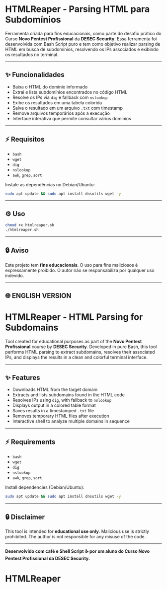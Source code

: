 # HTMLReaper - Parsing HTML para Subdomínios

Ferramenta criada para fins educacionais, como parte do desafio prático do Curso **Novo Pentest Profissional** da **DESEC Security**. Essa ferramenta foi desenvolvida com Bash Script puro e tem como objetivo realizar parsing de HTML em busca de subdomínios, resolvendo os IPs associados e exibindo os resultados no terminal.

---

## ✨ Funcionalidades
- Baixa o HTML do domínio informado
- Extrai e lista subdomínios encontrados no código HTML
- Resolve os IPs via `dig` e fallback com `nslookup`
- Exibe os resultados em uma tabela colorida
- Salva o resultado em um arquivo `.txt` com timestamp
- Remove arquivos temporários após a execução
- Interface interativa que permite consultar vários domínios

---

## ⚡ Requisitos
- `bash`
- `wget`
- `dig`
- `nslookup`
- `awk`, `grep`, `sort`

Instale as dependências no Debian/Ubuntu:
```bash
sudo apt update && sudo apt install dnsutils wget -y
```

---

## ⚙ Uso
```bash
chmod +x htmlreaper.sh
./htmlreaper.sh
```

---

## 🔒 Aviso
Este projeto tem **fins educacionais**. O uso para fins maliciosos é expressamente proibido. O autor não se responsabiliza por qualquer uso indevido.

---

## 🌐 ENGLISH VERSION

# HTMLReaper - HTML Parsing for Subdomains

Tool created for educational purposes as part of the **Novo Pentest Profissional** course by **DESEC Security**. Developed in pure Bash, this tool performs HTML parsing to extract subdomains, resolves their associated IPs, and displays the results in a clean and colorful terminal interface.

---

## ✨ Features
- Downloads HTML from the target domain
- Extracts and lists subdomains found in the HTML code
- Resolves IPs using `dig`, with fallback to `nslookup`
- Displays output in a colored table format
- Saves results in a timestamped `.txt` file
- Removes temporary HTML files after execution
- Interactive shell to analyze multiple domains in sequence

---

## ⚡ Requirements
- `bash`
- `wget`
- `dig`
- `nslookup`
- `awk`, `grep`, `sort`

Install dependencies (Debian/Ubuntu):
```bash
sudo apt update && sudo apt install dnsutils wget -y
```

---

## 🔒 Disclaimer
This tool is intended for **educational use only**. Malicious use is strictly prohibited. The author is not responsible for any misuse of the code.

---

**Desenvolvido com café e Shell Script ☕️ por um aluno do Curso Novo Pentest Profissional da DESEC Security.**

# HTMLReaper
